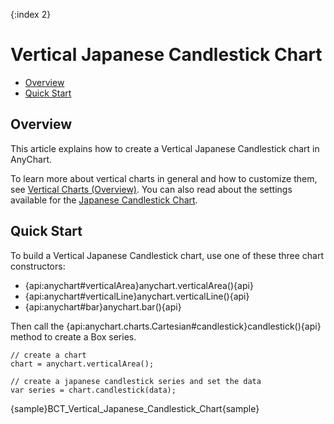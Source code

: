 {:index 2}
# Vertical Japanese Candlestick Chart

* [Overview](#overview)
* [Quick Start](#quick_start)

## Overview

This article explains how to create a Vertical Japanese Candlestick chart in AnyChart.

To learn more about vertical charts in general and how to customize them, see [Vertical Charts (Overview)](Overview). You can also read about the settings available for the [Japanese Candlestick Chart](../Japanese_Candlestick_Chart).

## Quick Start

To build a Vertical Japanese Candlestick chart, use one of these three chart constructors:
* {api:anychart#verticalArea}anychart.verticalArea(){api}
* {api:anychart#verticalLine}anychart.verticalLine(){api}
* {api:anychart#bar}anychart.bar(){api}

Then call the {api:anychart.charts.Cartesian#candlestick}candlestick(){api} method to create a Box series.

```
// create a chart
chart = anychart.verticalArea();

// create a japanese candlestick series and set the data
var series = chart.candlestick(data);
```

{sample}BCT\_Vertical\_Japanese\_Candlestick\_Chart{sample}